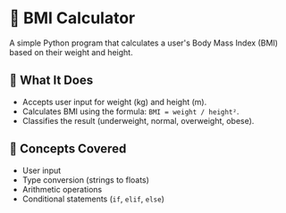 # 🧮 BMI Calculator

A simple Python program that calculates a user's Body Mass Index (BMI) based on their weight and height.

## 📌 What It Does

- Accepts user input for weight (kg) and height (m).
- Calculates BMI using the formula: `BMI = weight / height²`.
- Classifies the result (underweight, normal, overweight, obese).

## 🧠 Concepts Covered

- User input
- Type conversion (strings to floats)
- Arithmetic operations
- Conditional statements (`if`, `elif`, `else`)